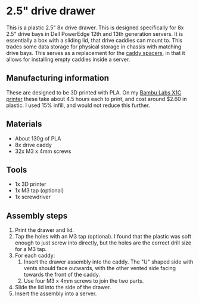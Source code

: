 # 2.5" drive drawer

This is a plastic 2.5" 8x drive drawer. This is designed specifically for 8x 2.5" drive bays in Dell PowerEdge 12th and 13th generation servers. It is essentially a box with a sliding lid, that drive caddies can mount to. This trades some data storage for physical storage in chassis with matching drive bays. This serves as a replacement for the [caddy spacers](../Caddy%20spacers/), in that it allows for installing empty caddies inside a server.

## Manufacturing information

These are designed to be 3D printed with PLA. On my [Bambu Labs X1C printer](https://bambulab.com/en/x1) these take about 4.5 hours each to print, and cost around $2.60 in plastic. I used 15% infill, and would not reduce this further.

## Materials
* About 130g of PLA
* 8x drive caddy
* 32x M3 x 4mm screws

## Tools
* 1x 3D printer
* 1x M3 tap (optional)
* 1x screwdriver

## Assembly steps

1. Print the drawer and lid.
2. Tap the holes with an M3 tap (optional). I found that the plastic was soft enough to just screw into directly, but the holes are the correct drill size for a M3 tap.
3. For each caddy:
   1. Insert the drawer assembly into the caddy. The "U" shaped side with vents should face outwards, with the other vented side facing towards the front of the caddy.
   2. Use four M3 x 4mm screws to join the two parts.
4. Slide the lid into the side of the drawer.
5. Insert the assembly into a server.
